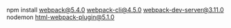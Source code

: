 npm install webpack@5.4.0 webpack-cli@4.5.0 webpack-dev-server@3.11.0 nodemon html-webpack-plugin@5.1.0